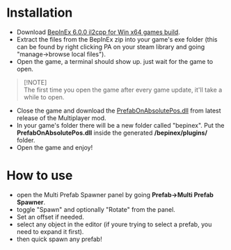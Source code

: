 # Installation

* Download [BepInEx 6.0.0 il2cpp for Win x64 games build](https://builds.bepinex.dev/projects/bepinex_be/704/BepInEx-Unity.IL2CPP-win-x64-6.0.0-be.704%2B6b38cee.zip).
* Extract the files from the BepInEx zip into your game's exe folder (this can be found by right clicking PA on your steam library and going "manage->browse local files").
* Open the game, a terminal should show up. just wait for the game to open.
  
> [!NOTE]\
> The first time you open the game after every game update, it'll take a while to open.

* Close the game and download the [PrefabOnAbsolutePos.dll](https://github.com/Aiden-ytarame/PrefabOnObject/releases/latest/download/PrefabOnAbsolutePos.dll) from latest release of the Multiplayer mod.
* In your game's folder there will be a new folder called "bepinex". Put the **PrefabOnAbsolutePos.dll** inside the generated **/bepinex/plugins/** folder.
* Open the game and enjoy!


# How to use

* open the Multi Prefab Spawner panel by going **Prefab->Multi Prefab Spawner**.
* toggle "Spawn" and optionally "Rotate" from the panel.
* Set an offset if needed.
* select any object in the editor (if youre trying to select a prefab, you need to expand it first).
* then quick spawn any prefab!

